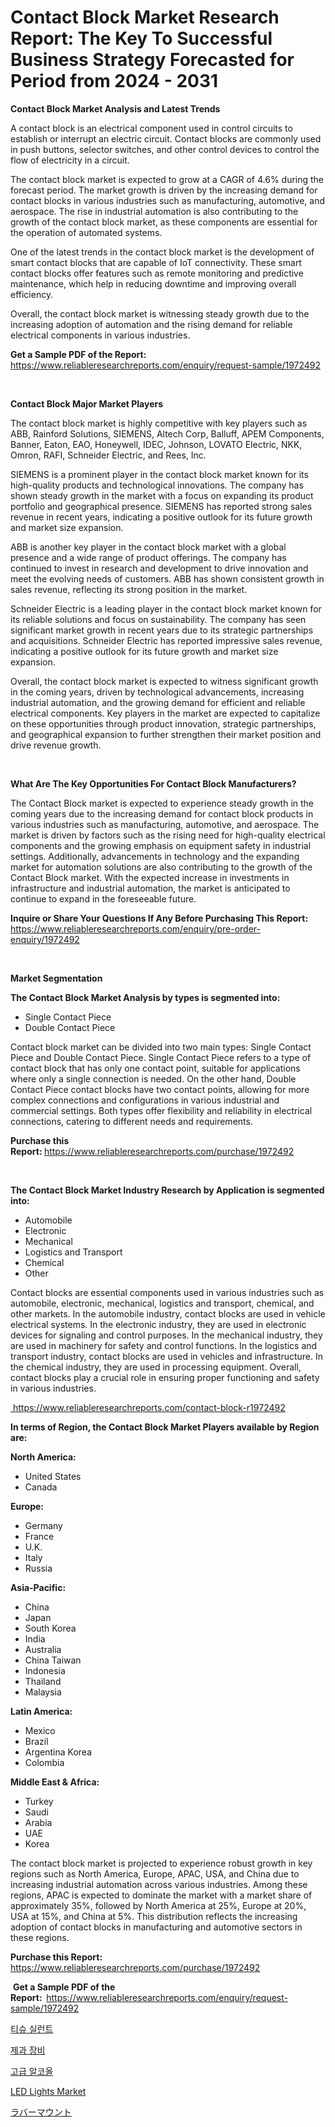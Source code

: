<p><h1>Contact Block Market Research Report: The Key To Successful Business Strategy Forecasted for Period from 2024 - 2031</h1></p><p><strong>Contact Block Market Analysis and Latest Trends</strong></p>
<p><p>A contact block is an electrical component used in control circuits to establish or interrupt an electric circuit. Contact blocks are commonly used in push buttons, selector switches, and other control devices to control the flow of electricity in a circuit.</p><p>The contact block market is expected to grow at a CAGR of 4.6% during the forecast period. The market growth is driven by the increasing demand for contact blocks in various industries such as manufacturing, automotive, and aerospace. The rise in industrial automation is also contributing to the growth of the contact block market, as these components are essential for the operation of automated systems.</p><p>One of the latest trends in the contact block market is the development of smart contact blocks that are capable of IoT connectivity. These smart contact blocks offer features such as remote monitoring and predictive maintenance, which help in reducing downtime and improving overall efficiency.</p><p>Overall, the contact block market is witnessing steady growth due to the increasing adoption of automation and the rising demand for reliable electrical components in various industries.</p></p>
<p><strong>Get a Sample PDF of the Report:&nbsp;</strong> <a href="https://www.reliableresearchreports.com/enquiry/request-sample/1972492">https://www.reliableresearchreports.com/enquiry/request-sample/1972492</a></p>
<p>&nbsp;</p>
<p><strong>Contact Block Major Market Players</strong></p>
<p><p>The contact block market is highly competitive with key players such as ABB, Rainford Solutions, SIEMENS, Altech Corp, Balluff, APEM Components, Banner, Eaton, EAO, Honeywell, IDEC, Johnson, LOVATO Electric, NKK, Omron, RAFI, Schneider Electric, and Rees, Inc. </p><p>SIEMENS is a prominent player in the contact block market known for its high-quality products and technological innovations. The company has shown steady growth in the market with a focus on expanding its product portfolio and geographical presence. SIEMENS has reported strong sales revenue in recent years, indicating a positive outlook for its future growth and market size expansion.</p><p>ABB is another key player in the contact block market with a global presence and a wide range of product offerings. The company has continued to invest in research and development to drive innovation and meet the evolving needs of customers. ABB has shown consistent growth in sales revenue, reflecting its strong position in the market.</p><p>Schneider Electric is a leading player in the contact block market known for its reliable solutions and focus on sustainability. The company has seen significant market growth in recent years due to its strategic partnerships and acquisitions. Schneider Electric has reported impressive sales revenue, indicating a positive outlook for its future growth and market size expansion. </p><p>Overall, the contact block market is expected to witness significant growth in the coming years, driven by technological advancements, increasing industrial automation, and the growing demand for efficient and reliable electrical components. Key players in the market are expected to capitalize on these opportunities through product innovation, strategic partnerships, and geographical expansion to further strengthen their market position and drive revenue growth.</p></p>
<p>&nbsp;</p>
<p><strong>What Are The Key Opportunities For Contact Block Manufacturers?</strong></p>
<p><p>The Contact Block market is expected to experience steady growth in the coming years due to the increasing demand for contact block products in various industries such as manufacturing, automotive, and aerospace. The market is driven by factors such as the rising need for high-quality electrical components and the growing emphasis on equipment safety in industrial settings. Additionally, advancements in technology and the expanding market for automation solutions are also contributing to the growth of the Contact Block market. With the expected increase in investments in infrastructure and industrial automation, the market is anticipated to continue to expand in the foreseeable future.</p></p>
<p><strong>Inquire or Share Your Questions If Any Before Purchasing This Report:</strong> <a href="https://www.reliableresearchreports.com/enquiry/pre-order-enquiry/1972492">https://www.reliableresearchreports.com/enquiry/pre-order-enquiry/1972492</a></p>
<p>&nbsp;</p>
<p><strong>Market Segmentation</strong></p>
<p><strong>The Contact Block Market Analysis by types is segmented into:</strong></p>
<p><ul><li>Single Contact Piece</li><li>Double Contact Piece</li></ul></p>
<p><p>Contact block market can be divided into two main types: Single Contact Piece and Double Contact Piece. Single Contact Piece refers to a type of contact block that has only one contact point, suitable for applications where only a single connection is needed. On the other hand, Double Contact Piece contact blocks have two contact points, allowing for more complex connections and configurations in various industrial and commercial settings. Both types offer flexibility and reliability in electrical connections, catering to different needs and requirements.</p></p>
<p><strong>Purchase this Report:&nbsp;</strong><a href="https://www.reliableresearchreports.com/purchase/1972492">https://www.reliableresearchreports.com/purchase/1972492</a></p>
<p>&nbsp;</p>
<p><strong>The Contact Block Market Industry Research by Application is segmented into:</strong></p>
<p><ul><li>Automobile</li><li>Electronic</li><li>Mechanical</li><li>Logistics and Transport</li><li>Chemical</li><li>Other</li></ul></p>
<p><p>Contact blocks are essential components used in various industries such as automobile, electronic, mechanical, logistics and transport, chemical, and other markets. In the automobile industry, contact blocks are used in vehicle electrical systems. In the electronic industry, they are used in electronic devices for signaling and control purposes. In the mechanical industry, they are used in machinery for safety and control functions. In the logistics and transport industry, contact blocks are used in vehicles and infrastructure. In the chemical industry, they are used in processing equipment. Overall, contact blocks play a crucial role in ensuring proper functioning and safety in various industries.</p></p>
<p><a href="https://www.reliableresearchreports.com/contact-block-r1972492">&nbsp;https://www.reliableresearchreports.com/contact-block-r1972492</a></p>
<p><strong>In terms of Region, the Contact Block Market Players available by Region are:</strong></p>
<p>
    <p> <strong> North America: </strong>
        <ul>
            <li>United States</li>
            <li>Canada</li>
        </ul>
        </p> 
    <p> <strong> Europe: </strong>
        <ul>
            <li>Germany</li>
            <li>France</li>
            <li>U.K.</li>
            <li>Italy</li>
            <li>Russia</li>
        </ul>
        </p> 
    <p> <strong> Asia-Pacific: </strong>
        <ul>
            <li>China</li>
            <li>Japan</li>
            <li>South Korea</li>
            <li>India</li>
            <li>Australia</li>
            <li>China Taiwan</li>
            <li>Indonesia</li>
            <li>Thailand</li>
            <li>Malaysia</li>
        </ul>
        </p> 
    <p> <strong> Latin America: </strong>
        <ul>
            <li>Mexico</li>
            <li>Brazil</li>
            <li>Argentina Korea</li>
            <li>Colombia</li>
        </ul>
        </p> 
    <p> <strong> Middle East & Africa: </strong>
        <ul>
            <li>Turkey</li>
            <li>Saudi</li>
            <li>Arabia</li>
            <li>UAE</li>
            <li>Korea</li>
        </ul>
    </p>
    </p>
<p><p>The contact block market is projected to experience robust growth in key regions such as North America, Europe, APAC, USA, and China due to increasing industrial automation across various industries. Among these regions, APAC is expected to dominate the market with a market share of approximately 35%, followed by North America at 25%, Europe at 20%, USA at 15%, and China at 5%. This distribution reflects the increasing adoption of contact blocks in manufacturing and automotive sectors in these regions.</p></p>
<p><strong>Purchase this Report: </strong><a href="https://www.reliableresearchreports.com/purchase/1972492">https://www.reliableresearchreports.com/purchase/1972492</a></p>
<p>&nbsp;<strong>Get a Sample PDF of the Report:&nbsp;&nbsp;</strong><a href="https://www.reliableresearchreports.com/enquiry/request-sample/1972492">https://www.reliableresearchreports.com/enquiry/request-sample/1972492</a></p>
<p><strong></strong></p>
<p><p><a href="https://medium.com/@ukaszduda1/%EC%A1%B0%EC%A7%81-%EB%B0%80%EB%B4%89%EC%A0%9C-%EC%8B%9C%EC%9E%A5-%EB%B6%84%EC%84%9D-%EB%B0%8F-%EA%B7%9C%EB%AA%A8-%EC%98%88%EC%B8%A1%EC%9D%80-2024%EB%85%84%EB%B6%80%ED%84%B0-2031%EB%85%84%EA%B9%8C%EC%A7%80%EC%9D%98-%EA%B8%B0%EA%B0%84%EC%9D%84-%EB%8C%80%EC%83%81%EC%9C%BC%EB%A1%9C-%ED%95%A9%EB%8B%88%EB%8B%A4-d8a38652d0ba">티슈 실런트</a></p><p><a href="https://medium.com/@othaleffler66/%EC%A0%9C%EA%B3%BC-%EC%A0%9C%EC%A1%B0-%EC%9E%A5%EB%B9%84-%EC%8B%9C%EC%9E%A5-%EB%B3%B4%EA%B3%A0%EC%84%9C%EB%8A%94-%EC%9D%B4-%EC%8B%9C%EC%9E%A5%EC%9D%98-%EC%B5%9C%EC%8B%A0-%EB%8F%99%ED%96%A5%EA%B3%BC-%EC%84%B1%EC%9E%A5-%EA%B8%B0%ED%9A%8C%EB%A5%BC-%EB%B0%9D%ED%98%80%EC%A4%8D%EB%8B%88%EB%8B%A4-404d3e2ee89f">제과 장비</a></p><p><a href="https://github.com/lzuwsfreyoq70/Market-Research-Report-List-1/blob/main/927202731057.md">고급 알코올</a></p><p><a href="https://github.com/fiixsa/Market-Research-Report-List-2/blob/main/led-lights-market.md">LED Lights Market</a></p><p><a href="https://medium.com/@elmorunolfsson2023/%E3%83%A9%E3%83%90%E3%83%BC%E3%83%9E%E3%82%A6%E3%83%B3%E3%83%88%E5%B8%82%E5%A0%B4%E3%83%AC%E3%83%9D%E3%83%BC%E3%83%88%E3%81%AF-%E3%81%93%E3%81%AE%E5%B8%82%E5%A0%B4%E3%81%AE%E6%9C%80%E6%96%B0%E3%81%AE%E3%83%88%E3%83%AC%E3%83%B3%E3%83%89%E3%82%84%E6%88%90%E9%95%B7%E6%A9%9F%E4%BC%9A%E3%82%92%E6%98%8E%E3%82%89%E3%81%8B%E3%81%AB%E3%81%97%E3%81%A6%E3%81%84%E3%81%BE%E3%81%99-fba3f80098f2">ラバーマウント</a></p></p>